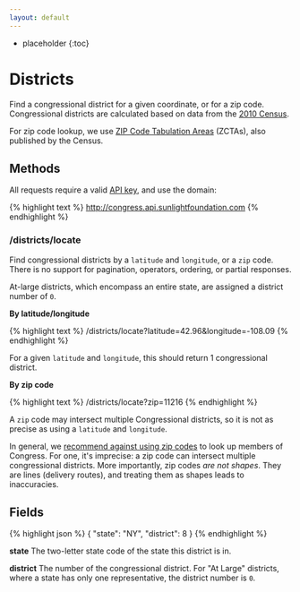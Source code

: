 ```yaml
---
layout: default
---
```



* placeholder
{:toc}

# Districts

Find a congressional district for a given coordinate, or for a zip code. Congressional districts are calculated based on data from the [2010 Census](http://www.census.gov/rdo/data/).

For zip code lookup, we use [ZIP Code Tabulation Areas](http://www.census.gov/geo/reference/zctas.html) (ZCTAs), also published by the Census.

## Methods

All requests require a valid [API key](index.html#parameters/api-key), and use the domain:

{% highlight text %}
http://congress.api.sunlightfoundation.com
{% endhighlight %}

### /districts/locate

Find congressional districts by a `latitude` and `longitude`, or a `zip` code. There is no support for pagination, operators, ordering, or partial responses.

At-large districts, which encompass an entire state, are assigned a district number of `0`.

**By latitude/longitude**

{% highlight text %}
/districts/locate?latitude=42.96&longitude=-108.09
{% endhighlight %}

For a given `latitude` and `longitude`, this should return 1 congressional district.

**By zip code**

{% highlight text %}
/districts/locate?zip=11216
{% endhighlight %}

A `zip` code may intersect multiple Congressional districts, so it is not as precise as using a `latitude` and `longitude`.

In general, we [recommend against using zip codes](http://sunlightlabs.com/blog/2012/dont-use-zipcodes/) to look up members of Congress. For one, it's imprecise: a zip code can intersect multiple congressional districts. More importantly, zip codes *are not shapes*. They are lines (delivery routes), and treating them as shapes leads to inaccuracies.

## Fields

{% highlight json %}
{
  "state": "NY",
  "district": 8
}
{% endhighlight %}

**state**
The two-letter state code of the state this district is in.

**district**
The number of the congressional district. For "At Large" districts, where a state has only one representative, the district number is `0`.